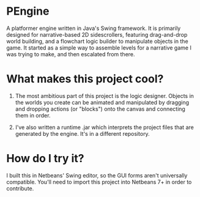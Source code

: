# PEngine #

A platformer engine written in Java's Swing framework. It is primarily designed for narrative-based 2D sidescrollers, featuring drag-and-drop world building, and a flowchart logic builder to manipulate objects in the game. It started as a simple way to assemble levels for a narrative game I was trying to make, and then escalated from there.

# What makes this project cool? #

1. The most ambitious part of this project is the logic designer. Objects in the worlds you create can be animated and manipulated by dragging and dropping actions (or "blocks") onto the canvas and connecting them in order.

2. I've also written a runtime .jar which interprets the project files that are generated by the engine. It's in a different repository.

# How do I try it? #

I built this in Netbeans' Swing editor, so the GUI forms aren't universally compatible. You'll need to import this project into Netbeans 7+ in order to contribute.
